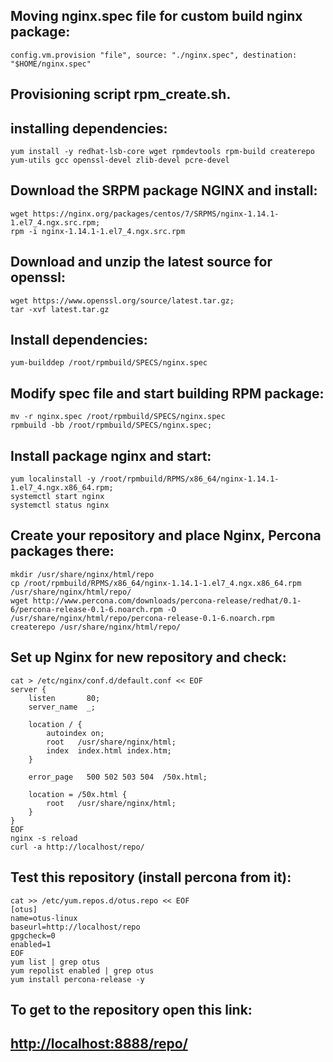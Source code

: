 
## Moving nginx.spec file for custom build nginx package:
```
config.vm.provision "file", source: "./nginx.spec", destination: "$HOME/nginx.spec"
```
## Provisioning script rpm_create.sh.
## installing dependencies:
```
yum install -y redhat-lsb-core wget rpmdevtools rpm-build createrepo yum-utils gcc openssl-devel zlib-devel pcre-devel
```
## Download the SRPM package NGINX and install:
```
wget https://nginx.org/packages/centos/7/SRPMS/nginx-1.14.1-1.el7_4.ngx.src.rpm;
rpm -i nginx-1.14.1-1.el7_4.ngx.src.rpm
```
## Download and unzip the latest source for openssl:
```
wget https://www.openssl.org/source/latest.tar.gz;
tar -xvf latest.tar.gz
```
## Install dependencies:
```
yum-builddep /root/rpmbuild/SPECS/nginx.spec
```
## Modify spec file and start building RPM package:
```
mv -r nginx.spec /root/rpmbuild/SPECS/nginx.spec
rpmbuild -bb /root/rpmbuild/SPECS/nginx.spec;
```
## Install package nginx and start:
```
yum localinstall -y /root/rpmbuild/RPMS/x86_64/nginx-1.14.1-1.el7_4.ngx.x86_64.rpm;
systemctl start nginx
systemctl status nginx
```
## Create your repository and place Nginx, Percona packages there:
```
mkdir /usr/share/nginx/html/repo
cp /root/rpmbuild/RPMS/x86_64/nginx-1.14.1-1.el7_4.ngx.x86_64.rpm /usr/share/nginx/html/repo/
wget http://www.percona.com/downloads/percona-release/redhat/0.1-6/percona-release-0.1-6.noarch.rpm -O /usr/share/nginx/html/repo/percona-release-0.1-6.noarch.rpm
createrepo /usr/share/nginx/html/repo/
```
## Set up Nginx for new repository and check:
```
cat > /etc/nginx/conf.d/default.conf << EOF
server {
    listen       80;
    server_name  _;

    location / {
	    autoindex on;
        root   /usr/share/nginx/html;
        index  index.html index.htm;
    }

    error_page   500 502 503 504  /50x.html;

    location = /50x.html {
        root   /usr/share/nginx/html;
    }
}
EOF
nginx -s reload
curl -a http://localhost/repo/
```
## Test this repository (install percona from it):
```
cat >> /etc/yum.repos.d/otus.repo << EOF
[otus]
name=otus-linux
baseurl=http://localhost/repo
gpgcheck=0
enabled=1
EOF
yum list | grep otus
yum repolist enabled | grep otus
yum install percona-release -y
```
## To get to the repository open this link:
## [http://localhost:8888/repo/](http://localhost:8888/repo/)
